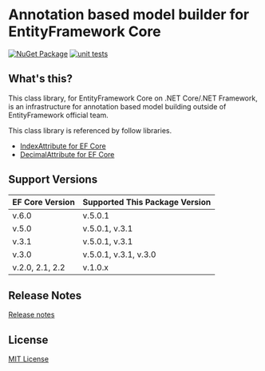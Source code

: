 # Annotation based model builder for EntityFramework Core  
[![NuGet Package](https://img.shields.io/nuget/v/Toolbelt.EntityFrameworkCore.AnnotationBasedModelBuilder.svg)](https://www.nuget.org/packages/Toolbelt.EntityFrameworkCore.AnnotationBasedModelBuilder/) [![unit tests](https://github.com/jsakamoto/EntityFrameworkCore.AnnotationBasedModelBuilder/actions/workflows/unit-tests.yml/badge.svg?branch=master&event=push)](https://github.com/jsakamoto/EntityFrameworkCore.AnnotationBasedModelBuilder/actions/workflows/unit-tests.yml)

## What's this?

This class library, for EntityFramework Core on .NET Core/.NET Framework, is an infrastructure for annotation based model building outside of EntityFramework official team.

This class library is referenced by follow libraries.

- [IndexAttribute for EF Core](https://www.nuget.org/packages/Toolbelt.EntityFrameworkCore.IndexAttribute/)
- [DecimalAttribute for EF Core](https://www.nuget.org/packages/Toolbelt.EntityFrameworkCore.DecimalAttribute/)

## Support Versions

EF Core Version | Supported This Package Version
----------------|------------------------------
v.6.0           | v.5.0.1
v.5.0           | v.5.0.1, v.3.1
v.3.1           | v.5.0.1, v.3.1
v.3.0           | v.5.0.1, v.3.1, v.3.0
v.2.0, 2.1, 2.2 | v.1.0.x

## Release Notes

[Release notes](https://github.com/jsakamoto/EntityFrameworkCore.AnnotationBasedModelBuilder/blob/master/RELEASE-NOTES.txt)

## License

[MIT License](https://github.com/jsakamoto/EntityFrameworkCore.AnnotationBasedModelBuilder/blob/master/LICENSE)

